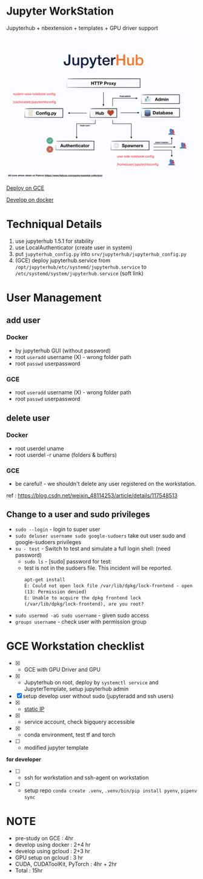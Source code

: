 # Jupyter WorkStation

Jupyterhub + nbextension + templates + GPU driver support 

<img src='./assets/hub_arct.png'></img>

[Deploy on GCE](gcloud/README.md)

[Develop on docker](docker/README.md)

# Techniqual Details

1. use jupyterhub 1.5.1 for stability
2. use LocalAuthenticator (create user in system)
3. put `jupyterhub_config.py` into `srv/jupyterhub/jupyterhub_config.py`
4. (GCE) deploy jupyterhub.service from `/opt/jupyterhub/etc/systemd/jupyterhub.service` to `/etc/systemd/system/jupyterhub.service` (soft link)


# User Management

## add user

### Docker
* by jupyterhub GUI (without password)
* root `useradd` username (X) - wrong folder path
* root `passwd` userpassword

### GCE
* root `useradd` username (X) - wrong folder path
* root `passwd` userpassword


## delete user
### Docker
* root userdel uname 
* root userdel -r uname (folders & buffers)

### GCE

* be careful! - we shouldn't delete any user registered on the workstation.

ref : https://blog.csdn.net/weixin_48114253/article/details/117548513

## Change to a user and sudo privileges

* `sudo --login` - login to super user
* `sudo deluser username sudo google-sudoers` take out user sudo and google-sudoers privileges
* `su - test` - Switch to test and simulate a full login shell: (need password)
  * `sudo ls` - [sudo] password for test:
  * test is not in the sudoers file.  This incident will be reported.
    ```
    apt-get install
    E: Could not open lock file /var/lib/dpkg/lock-frontend - open (13: Permission denied)
    E: Unable to acquire the dpkg frontend lock (/var/lib/dpkg/lock-frontend), are you root?
    ```
* `sudo usermod -aG sudo username` - given sudo access
* `groups username` - check user with permission group

# GCE Workstation checklist

- [x] - GCE with GPU Driver and GPU
- [x] - Jupyterhub on root, deploy by `systemctl service` and JupyterTemplate, setup jupyterhub admin
- [x] setup develop user without sudo (jupyteradd and ssh users)
- [x] - [static IP](https://cloud.google.com/compute/docs/ip-addresses/reserve-static-external-ip-address#console)
- [x] - service account, check bigquery accessible
- [x] - conda environment, test tf and torch
- [ ] - modified jupyter template

**for developer**

- [ ] - ssh for workstation and ssh-agent on workstation
- [ ] - setup repo `conda create .venv`, `.venv/bin/pip install pyenv`, `pipenv sync`

# NOTE

* pre-study on GCE : 4hr
* develop using docker : 2+4 hr
* develop using gcloud : 2+3 hr
* GPU setup on gcloud : 3 hr
* CUDA, CUDAToolKit, PyTorch : 4hr + 2hr
* Total : 15hr
